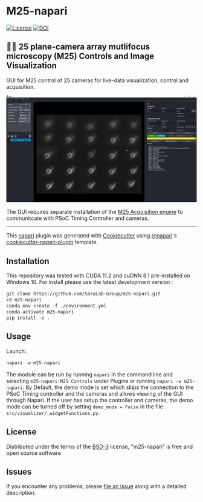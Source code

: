 # M25-napari

[![License](https://img.shields.io/badge/License-BSD_3--Clause-blue.svg)](https://opensource.org/licenses/BSD-3-Clause)
[![DOI](https://zenodo.org/badge/443224520.svg)](https://zenodo.org/badge/latestdoi/443224520)

## 🦠🔬 25 plane-camera array mutlifocus microscopy (M25) Controls and Image Visualization 
GUI for M25 control of 25 cameras for live-data visualization, control and acquisition. 

![m25-napari plugin and napari viewer with Celegans data](https://github.com/SaraLab-Group/m25-napari/blob/main/docs/image/m25-napari-plugin.png)

The GUI requires separate installation of the [M25 Acquisition engine](https://github.com/SaraLab-Group/M25_Acqusition_Engine) to communitcate with PSoC Timing Controller and cameras.

----------------------------------

This [napari] plugin was generated with [Cookiecutter] using [@napari]'s [cookiecutter-napari-plugin] template.

<!--
Don't miss the full getting started guide to set up your new package:
https://github.com/napari/cookiecutter-napari-plugin#getting-started

and review the napari docs for plugin developers:
https://napari.org/plugins/stable/index.html
-->

## Installation
This repository was tested with CUDA 11.2 and cuDNN 8.1 pre-installed on Windows 10. For install please use the latest development version :

    git clone https://github.com/SaraLab-Group/m25-napari.git
    cd m25-napari
    conda env create -f ./environment.yml
    conda activate m25-napari
    pip install -e .
    
## Usage
Launch:
```python
napari -w m25-napari
```
The module can be run by running `napari` in the command line and selecting `m25-napari:M25 Controls` under Plugins or running `napari -w m25-napari`. By Default, the demo mode is set which skips the connection to the PSoC Timing controller and the cameras and allows viewing of the GUI through Napari. If the user has setup the controller and cameras, the demo mode can be turned off by setting `demo_mode = False` in the file `src/visualizer/_widgetFunctions.py`. 

## License

Distributed under the terms of the [BSD-3] license,
"m25-napari" is free and open source software

## Issues

If you encounter any problems, please [file an issue] along with a detailed description.

[napari]: https://github.com/napari/napari
[Cookiecutter]: https://github.com/audreyr/cookiecutter
[@napari]: https://github.com/napari
[MIT]: http://opensource.org/licenses/MIT
[BSD-3]: http://opensource.org/licenses/BSD-3-Clause
[GNU GPL v3.0]: http://www.gnu.org/licenses/gpl-3.0.txt
[GNU LGPL v3.0]: http://www.gnu.org/licenses/lgpl-3.0.txt
[Apache Software License 2.0]: http://www.apache.org/licenses/LICENSE-2.0
[Mozilla Public License 2.0]: https://www.mozilla.org/media/MPL/2.0/index.txt
[cookiecutter-napari-plugin]: https://github.com/napari/cookiecutter-napari-plugin

[file an issue]: https://github.com/SaraLab-Group/m25-napari/issues

[napari]: https://github.com/napari/napari
[tox]: https://tox.readthedocs.io/en/latest/
[pip]: https://pypi.org/project/pip/
[PyPI]: https://pypi.org/
